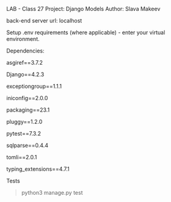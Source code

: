 LAB - Class 27
Project: Django Models
Author: Slava Makeev

back-end server url: localhost

Setup
.env requirements (where applicable) - enter your virtual environment.

Dependencies:

asgiref==3.7.2

Django==4.2.3

exceptiongroup==1.1.1

iniconfig==2.0.0

packaging==23.1

pluggy==1.2.0

pytest==7.3.2

sqlparse==0.4.4

tomli==2.0.1

typing_extensions==4.7.1


Tests

>python3 manage.py test
